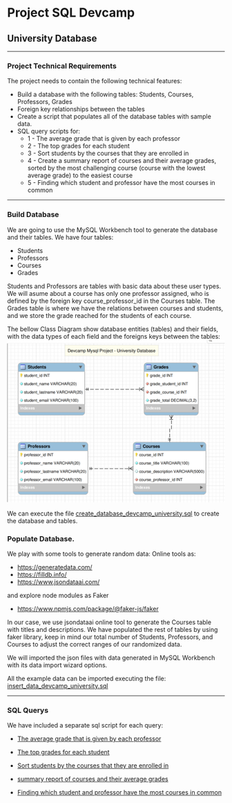 # Project SQL Devcamp

## University Database

---

### Project Technical Requirements

The project needs to contain the following technical features:

- Build a database with the following tables: Students, Courses, Professors, Grades
- Foreign key relationships between the tables
- Create a script that populates all of the database tables with sample data.
- SQL query scripts for:
  - 1 - The average grade that is given by each professor
  - 2 - The top grades for each student
  - 3 - Sort students by the courses that they are enrolled in
  - 4 - Create a summary report of courses and their average grades, sorted by the most challenging course (course with the lowest average grade) to the easiest course
  - 5 - Finding which student and professor have the most courses in common

---

### Build Database

We are going to use the MySQL Workbench tool to generate the database and their tables.
We have four tables:

- Students
- Professors
- Courses
- Grades

Students and Professors are tables with basic data about these user types.
We will asume about a course has only one professor assigned, who is defined by the foreign key course_professor_id in the Courses table.
The Grades table is where we have the relations between courses and students, and we store the grade reached for the students of each course.

The bellow Class Diagram show database entities (tables) and their fields, with the data types of each field and the foreigns keys between the tables:
![Alt text](database_university_class_diagram.png)

We can execute the file [create_database_devcamp_university.sql](create_database_devcamp_university.sql) to create the database and tables.

### Populate Database.

We play with some tools to generate random data:
Online tools as:

- https://generatedata.com/
- https://filldb.info/
- https://www.jsondataai.com/

and explore node modules as Faker

- https://www.npmjs.com/package/@faker-js/faker

In our case, we use jsondataai online tool to generate the Courses table with titles and descriptions.
We have populated the rest of tables by using faker library, keep in mind our total number of Students, Professors, and Courses to adjust the correct ranges of our randomized data.

We will imported the json files with data generated in MySQL Workbench with its data import wizard options.

All the example data can be imported executing the file: [insert_data_devcamp_university.sql](insert_data_devcamp_university.sql)

---

### SQL Querys

We have included a separate sql script for each query:

- [The average grade that is given by each professor](script_1_professors_average_grade.sql)

- [The top grades for each student](script_2_students_top_grades.sql)

- [Sort students by the courses that they are enrolled in](script_3_students_courses_enrolled.sql)

- [summary report of courses and their average grades](script_4_summary_courses_grade.sql)

- [Finding which student and professor have the most courses in common](script_5_courses_common.sql)
